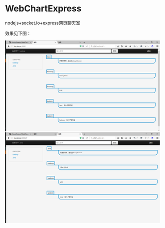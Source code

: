 # WebChartExpress
nodejs+socket.io+express网页聊天室

效果见下图：

![效果图](https://github.com/zhouytforever/WebChartExpress/blob/master/20160406135120.png )
![效果图2](https://github.com/zhouytforever/WebChartExpress/blob/master/20160406135152.png )